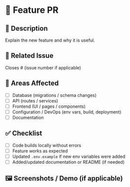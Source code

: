 # 🚀 Feature PR

## 📌 Description
Explain the new feature and why it is useful.

## 🔗 Related Issue
Closes # (issue number if applicable)

## 📂 Areas Affected
- [ ] Database (migrations / schema changes)
- [ ] API (routes / services)
- [ ] Frontend (UI / pages / components)
- [ ] Configuration / DevOps (env vars, build, deployment)
- [ ] Documentation

## ✅ Checklist
- [ ] Code builds locally without errors
- [ ] Feature works as expected
- [ ] Updated `.env.example` if new env variables were added
- [ ] Added/updated documentation or README (if needed)

## 🖼️ Screenshots / Demo (if applicable)

